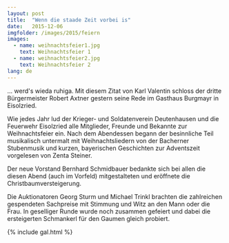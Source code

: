 ```yaml
---
layout: post
title:  "Wenn die staade Zeit vorbei is"
date:   2015-12-06
imgfolder: /images/2015/feiern
images:
  - name: weihnachtsfeier1.jpg
    text: Weihnachtsfeier 1
  - name: weihnachtsfeier2.jpg
    text: Weihnachtsfeier 2
lang: de
---
```


... werd's wieda ruhiga. Mit diesem Zitat von Karl Valentin schloss der dritte Bürgermeister Robert Axtner gestern seine Rede im Gasthaus Burgmayr in Eisolzried.

Wie jedes Jahr lud der Krieger- und Soldatenverein Deutenhausen und die Feuerwehr Eisolzried alle Mitglieder, Freunde und Bekannte zur Weihnachtsfeier ein. Nach dem Abendessen begann der besinnliche Teil musikalisch untermalt mit Weihnachtsliedern von der Bacherner Stubenmusik und kurzen, bayerischen Geschichten zur Adventszeit vorgelesen von Zenta Steiner.

Der neue Vorstand Bernhard Schmidbauer bedankte sich bei allen die diesen Abend (auch im Vorfeld) mitgestalteten und eröffnete die Christbaumversteigerung.

Die Auktionatoren Georg Sturm und Michael Trinkl brachten die zahlreichen gespendeten Sachpreise mit Stimmung und Witz an den Mann oder die Frau. In geselliger Runde wurde noch zusammen gefeiert und dabei die ersteigerten Schmankerl für den Gaumen gleich probiert.

{% include gal.html %}

